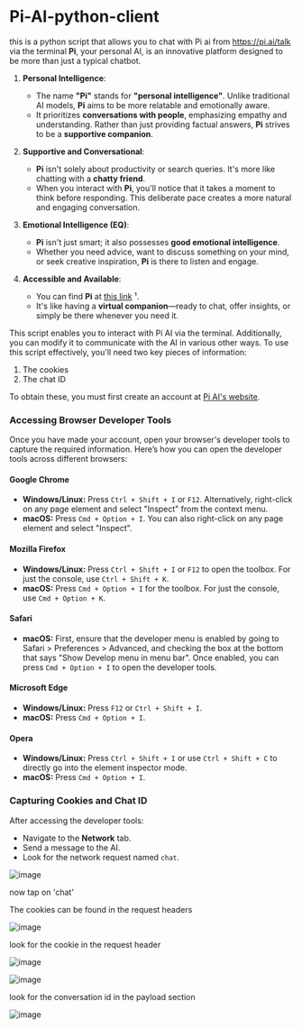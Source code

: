 # Pi-AI-python-client
this is a python script that allows you to chat with Pi ai from https://pi.ai/talk via the terminal
**Pi**, your personal AI, is an innovative platform designed to be more than just a typical chatbot.

1. **Personal Intelligence**:
   - The name **"Pi"** stands for **"personal intelligence"**. Unlike traditional AI models, **Pi** aims to be more relatable and emotionally aware.
   - It prioritizes **conversations with people**, emphasizing empathy and understanding. Rather than just providing factual answers, **Pi** strives to be a **supportive companion**.

2. **Supportive and Conversational**:
   - **Pi** isn't solely about productivity or search queries. It's more like chatting with a **chatty friend**.
   - When you interact with **Pi**, you'll notice that it takes a moment to think before responding. This deliberate pace creates a more natural and engaging conversation.


3. **Emotional Intelligence (EQ)**:
   - **Pi** isn't just smart; it also possesses **good emotional intelligence**.
   - Whether you need advice, want to discuss something on your mind, or seek creative inspiration, **Pi** is there to listen and engage.

4. **Accessible and Available**:
   - You can find **Pi** at [this link](https://pi.ai/talk) ¹.
   - It's like having a **virtual companion**—ready to chat, offer insights, or simply be there whenever you need it.

This script enables you to interact with Pi AI via the terminal. Additionally, you can modify it to communicate with the AI in various other ways. To use this script effectively, you'll need two key pieces of information:

1. The cookies
2. The chat ID

To obtain these, you must first create an account at [Pi AI's website](https://pi.ai).

### Accessing Browser Developer Tools
Once you have made your account, open your browser's developer tools to capture the required information. Here’s how you can open the developer tools across different browsers:

#### Google Chrome
- **Windows/Linux:** Press `Ctrl + Shift + I` or `F12`. Alternatively, right-click on any page element and select "Inspect" from the context menu.
- **macOS:** Press `Cmd + Option + I`. You can also right-click on any page element and select "Inspect".

#### Mozilla Firefox
- **Windows/Linux:** Press `Ctrl + Shift + I` or `F12` to open the toolbox. For just the console, use `Ctrl + Shift + K`.
- **macOS:** Press `Cmd + Option + I` for the toolbox. For just the console, use `Cmd + Option + K`.

#### Safari
- **macOS:** First, ensure that the developer menu is enabled by going to Safari > Preferences > Advanced, and checking the box at the bottom that says "Show Develop menu in menu bar". Once enabled, you can press `Cmd + Option + I` to open the developer tools.

#### Microsoft Edge
- **Windows/Linux:** Press `F12` or `Ctrl + Shift + I`.
- **macOS:** Press `Cmd + Option + I`.

#### Opera
- **Windows/Linux:** Press `Ctrl + Shift + I` or use `Ctrl + Shift + C` to directly go into the element inspector mode.
- **macOS:** Press `Cmd + Option + I`.

### Capturing Cookies and Chat ID
After accessing the developer tools:
- Navigate to the **Network** tab.
- Send a message to the AI.
- Look for the network request named `chat`.
  
![image](https://github.com/Debronejacobs/Pi-AI-python-client/assets/167520006/ad0615b9-f071-4c39-b6f3-bb9fed57fec3)


now tap on  'chat' 

The cookies can  be found in the request headers 

![image](https://github.com/Debronejacobs/Pi-AI-python-client/assets/167520006/70d0a30c-41ed-4d78-90ee-477dca4305dd)





look for the cookie in the request header



![image](https://github.com/Debronejacobs/Pi-AI-python-client/assets/167520006/5750e5cb-fe68-4382-8303-b600290f592c)





![image](https://github.com/Debronejacobs/Pi-AI-python-client/assets/167520006/a3c4f90d-8496-473f-8458-b4345db8300c)











look for the conversation id in the payload section 






![image](https://github.com/Debronejacobs/Pi-AI-python-client/assets/167520006/a9a87dd9-a406-41be-8175-12063063f713)












